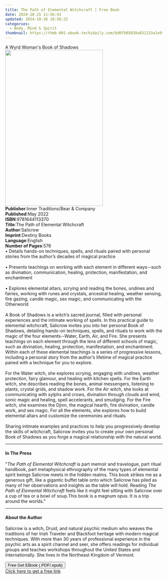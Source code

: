```yaml
---
title: The Path of Elemental Witchcraft | Free Book
date: 2024-10-25 11:56:43
updated: 2024-10-26 10:58:22
categories:
  - Body, Mind & Spirit
thumbnail: https://thmb-001-ebook.techidaily.com/6d0fb05838a831133a1e9faafc5102766d0f509c9903ac3eff037b982f09a0f9.jpg
---
```

<main id="book-container">
  <div class="flex flex-col">
    <div class="book-brief flex-1 py-6 px-4 sm:p-6 md:py-10 md:px-8">
      <!-- brief-->
      <div class="book-brief-main">A Wyrd Woman's Book of Shadows</div>
    </div>
    <div
      class="book-meta-info flex-1 grid gap-4 col-start-1 col-end-3 row-start-1 sm:mb-6 sm:grid-cols-4 lg:gap-6 lg:col-start-2 lg:row-end-6 lg:row-span-6 lg:mb-0"
    >
      <div
        class="book-meta-info-left place-content-center mt-4 p-4 text-sm leading-6 col-start-2 col-span-2 dark:text-slate-400"
      >
        <img
          class="w-full h-500 object-cover rounded-lg sm:h-255 sm:col-span-2 lg:col-span-full"
          src="https://img-001-ebook.techidaily.com/1655a888f60601f9c4a78bbac62ce3b19209bb5ad61cb6aac3a6139a34be5239.jpg"
          alt=""
          width="312"
          height="500"
        />
      </div>
      <div
        class="book-meta-info-right mt-2 col-start-1 row-start-2 col-span-3 self-center"
      >
        <!-- meta data  -->
        <div class="flex flex-col px-4 md:px-8">
          <div class="flex-1">
            <strong>Publisher</strong>:<span class="px-2"
              >Inner Traditions/Bear &amp; Company</span
            >
          </div>
          <div class="flex-1">
            <strong>Published</strong>:<span class="px-2">May 2022</span>
          </div>
          <div class="flex-1">
            <strong>ISBN</strong>:<span class="px-2">9781644113370</span>
          </div>
          <div class="flex-1">
            <strong>Title</strong>:<span class="px-2"
              >The Path of Elemental Witchcraft</span
            >
          </div>
          <div class="flex-1">
            <strong>Author</strong>:<span class="px-2">Salicrow</span>
          </div>
          <div class="flex-1">
            <strong>Imprint</strong>:<span class="px-2">Destiny Books</span>
          </div>
          <div class="flex-1">
            <strong>Language</strong>:<span class="px-2">English</span>
          </div>
          <div class="flex-1">
            <strong>Number of Pages</strong>:<span class="px-2">576</span>
          </div>
        </div>
      </div>
    </div>
    <div class="book-description flex-1 py-6 px-4 sm:p-6 md:py-10 md:px-8">
      <div class="book-description-main">
        <div accordion-content="" id="description">
          • Details hands-on techniques, spells, and rituals paired with
          personal stories from the author’s decades of magical practice
          <br /><br />• Presents teachings on working with each element in
          different ways--such as divination, communication, healing,
          protection, manifestation, and enchantment <br /><br />• Explores
          elemental altars, scrying and reading the bones, undines and fairies,
          working with runes and crystals, ancestral healing, weather sensing,
          fire gazing, candle magic, sex magic, and communicating with the
          Otherworld <br /><br />A Book of Shadows is a witch’s sacred journal,
          filled with personal experiences and the intimate working of spells.
          In this practical guide to elemental witchcraft, Salicrow invites you
          into her personal Book of Shadows, detailing hands-on techniques,
          spells, and rituals to work with the magic of the four
          elements--Water, Earth, Air, and Fire. She presents teachings on each
          element through the lens of different schools of magic, such as
          divination, healing, protection, manifestation, and enchantment.
          Within each of these elemental teachings is a series of progressive
          lessons, including a personal story from the author’s lifetime of
          magical practice paired with a technique for you to explore.
          <br /><br />For the Water witch, she explores scrying, engaging with
          undines, weather protection, fairy glamour, and healing with kitchen
          spells. For the Earth witch, she describes reading the bones, animal
          messengers, listening to plants, crystal grids, and shadow work. For
          the Air witch, she looks at communicating with sylphs and crows,
          divination through clouds and wind, sonic magic and healing, spell
          accelerants, and smudging. For the Fire witch, she examines the Djinn,
          the magical hearth, fire divination, candle work, and sex magic. For
          all the elements, she explores how to build elemental altars and
          customize the ceremonies and rituals. <br /><br />Sharing intimate
          examples and practices to help you progressively develop the skills of
          witchcraft, Salicrow invites you to create your own personal Book of
          Shadows as you forge a magical relationship with the natural world.
        </div>
        <div class="accordion-fader"></div>
      </div>
    </div>
    <div class="book-excerpts flex-1 py-6 px-4 sm:p-6 md:py-10 md:px-8">
      <!-- excerpts-->
      <div class="book-excerpts-main">
        <hr />
        <h4 class="placeholder placeholder-heading">
          <span>In The Press</span>
        </h4>
        <p>
          "<i>The Path of Elemental Witchcraft</i> is part memoir and
          travelogue, part ritual handbook, part metaphysical ethnography of the
          many types of elemental spirit beings Salicrow meets in the hidden
          realms. This book strikes me as a generous gift, like a gigantic
          buffet table onto which Salicrow has piled as many of her observations
          and insights as the table will hold. Reading
          <i>The Path of Elemental Witchcraft</i> feels like it might feel
          sitting with Salicrow over a cup of tea or a bowl of soup.This book is
          a magnum opus. It is a trip around the worlds."
        </p>
      </div>
    </div>
    <div class="book-about-author flex-1 py-6 px-4 sm:p-6 md:py-10 md:px-8">
      <!-- about author-->
      <div class="book-main-author-main">
        <hr />
        <h4 class="placeholder placeholder-heading">
          <span>About the Author</span>
        </h4>
        <p>
          Salicrow is a witch, Druid, and natural psychic medium who weaves the
          traditions of her Irish Traveler and Blackfoot heritage with modern
          magical techniques. With more than 30 years of professional experience
          in the psychic arts as a spirit channel and seer, she offers readings
          for individual groups and teaches workshops throughout the United
          States and internationally. She lives in the Northeast Kingdom of
          Vermont.
        </p>
      </div>
    </div>
    <div class="book-free-get flex-1 py-6 px-4 sm:p-6 md:py-10 md:px-8">
      <button
        id="btn-free-get"
        class="bg-blue-500 hover:bg-blue-700 text-white font-bold py-2 px-4 rounded"
      >
        Free Get EBook (.PDF/.epub)
      </button>
      <div id="countdown-display" class="px-2 text-lg mt-2"></div>
      <a
        id="free-link"
        class="hidden bg-blue-500 hover:bg-blue-700 text-white font-bold py-2 px-4 rounded"
        href="https://www.ebooks.com/en-us/book/210355823/the-path-of-elemental-witchcraft/salicrow/"
        target="_blank"
        >Click here to get a free link</a
      >
    </div>
    <script>
      let countdownTime = 0;
      let countdownInterval = null;
      document
        .getElementById('btn-free-get')
        .addEventListener('click', startCountdown);
      function startCountdown() {
        countdownTime = new Date().getTime() + 60000 * 3;
        countdownInterval = setInterval(updateCountdown, 1000);
        document.getElementById('btn-free-get').disabled = true;
        document
          .getElementById('btn-free-get')
          .classList.add('bg-gray-500', 'cursor-not-allowed');
      }
      function updateCountdown() {
        let currentTime = new Date().getTime();
        let timeLeft = countdownTime - currentTime;
        let secondsLeft = Math.floor(timeLeft / 1000);
        document.getElementById('countdown-display').innerHTML =
          `Remaining time: ${secondsLeft} seconds.`;
        if (secondsLeft <= 0) {
          clearInterval(countdownInterval);
          document.getElementById('btn-free-get').classList.add('hidden');
          document.getElementById('free-link').classList.remove('hidden');
          document.getElementById('countdown-display').innerHTML = '';
        }
      }
    </script>
  </div>
</main>
